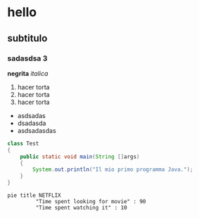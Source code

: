 # hello

## subtitulo

### sadasdsa 3

**negrita** *italica*

1. hacer torta
2. hacer torta
3. hacer torta

- asdsadas
- dsadasda
- asdsadasdas


```java
class Test 
{ 
    public static void main(String []args) 
    { 
        System.out.println("Il mio primo programma Java."); 
    } 
}
```

```mermaid
pie title NETFLIX
         "Time spent looking for movie" : 90
         "Time spent watching it" : 10
```
